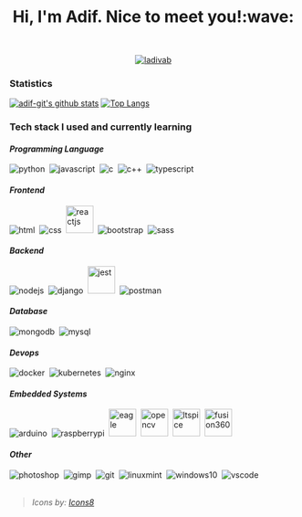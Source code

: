 <h1 align="center"> Hi, I'm Adif. Nice to meet you!:wave:</h1>
<br>
<p align="center">
  <a href="https://adif-git.github.io/profile-page" target="blank">
    <img src="https://img.shields.io/badge/-Website-333333?style=flat" alt="ladivab">
  </a>
</p>

### Statistics
[![adif-git's github stats](https://github-readme-stats.vercel.app/api?username=adif-git&theme=radical&show_icons=true)](https://github.com/anuraghazra/github-readme-stats)
[![Top Langs](https://github-readme-stats.vercel.app/api/top-langs/?username=adif-git&langs_count=10&layout=compact&theme=radical)](https://github.com/anuraghazra/github-readme-stats)

### Tech stack I used and currently learning
#### *Programming Language*
<span>
  <img src="https://img.icons8.com/color/48/000000/python.png" alt="python"/>&nbsp
  <img src="https://img.icons8.com/color/48/000000/javascript.png" alt="javascript"/>&nbsp
  <img src="https://img.icons8.com/color/48/000000/c-programming.png" alt="c"/>&nbsp
  <img src="https://img.icons8.com/color/48/000000/c-plus-plus-logo.png" alt="c++"/>&nbsp
  <img src="https://img.icons8.com/color/48/000000/typescript.png" alt="typescript"/>
</span>

#### *Frontend*
<span>
  <img src="https://img.icons8.com/color/48/000000/html-5.png" alt="html"/>&nbsp
  <img src="https://img.icons8.com/color/48/000000/css3.png" alt="css"/>&nbsp
  <img src="https://img.icons8.com/plasticine/48/000000/react.png" width="auto" height="48" alt="reactjs"/>&nbsp
  <img src="https://img.icons8.com/color/48/000000/bootstrap.png" alt="bootstrap"/>&nbsp
  <img src="https://img.icons8.com/color/48/000000/sass.png" alt="sass"/>
</span>

#### *Backend*
<span>
  <img src="https://img.icons8.com/color/48/000000/nodejs.png" alt="nodejs"/>&nbsp
  <img src="https://img.icons8.com/color/48/000000/django.png" alt="django"/>&nbsp
  <img src="https://seeklogo.com/images/J/jest-logo-F9901EBBF7-seeklogo.com.png" width="auto" height="48" alt="jest"/>&nbsp
  <img src="https://img.icons8.com/wired/48/000000/postman-api.png" alt="postman"/>
</span>

#### *Database*
<span>
  <img src="https://img.icons8.com/color/48/000000/mongodb.png" alt="mongodb"/>&nbsp
  <img src="https://img.icons8.com/ios/48/000000/mysql-logo.png" alt="mysql"/>
</span>

#### *Devops*
<span>
  <img src="https://img.icons8.com/color/48/000000/docker.png" alt="docker"/>&nbsp
  <img src="https://img.icons8.com/color/48/000000/kubernetes.png" alt="kubernetes"/>&nbsp
  <img src="https://img.icons8.com/color/48/000000/nginx.png" alt="nginx"/>
</span>

#### *Embedded Systems*
<span>
  <img src="https://img.icons8.com/color/48/000000/arduino.png" alt="arduino"/>&nbsp
  <img src="https://img.icons8.com/color/48/000000/raspberry-pi.png" alt="raspberrypi"/>&nbsp
  <img src="https://images.g2crowd.com/uploads/product/image/large_detail/large_detail_977c0721699223be28566021a78599e9/autodesk-eagle.png" width="auto" height="48" alt="eagle"/>&nbsp
  <img src="https://upload.wikimedia.org/wikipedia/commons/thumb/3/32/OpenCV_Logo_with_text_svg_version.svg/1200px-OpenCV_Logo_with_text_svg_version.svg.png" alt="opencv" width="auto" height="48"/>&nbsp
  <img src="https://bdars.org.au/wp-content/uploads/2018/06/LTSpice-logo.png" alt="ltspice" width="auto" height="48"/>&nbsp
  <img src="https://www.pngitem.com/pimgs/m/437-4375158_autodesk-fusion-360-logo-nt-fusion-360-logo.png" alt="fusion360" width="auto" height="48"/>
</span>

#### *Other*
<span>
  <img src="https://img.icons8.com/color/48/000000/adobe-photoshop.png" alt="photoshop"/>&nbsp
  <img src="https://img.icons8.com/fluent/48/000000/gimp.png" alt="gimp"/>&nbsp
  <img src="https://img.icons8.com/color/48/000000/git.png" alt="git"/>&nbsp
  <img src="https://img.icons8.com/color/48/000000/linux-mint.png" alt="linuxmint"/>&nbsp
  <img src="https://img.icons8.com/color/48/000000/windows-10.png" alt="windows10"/>&nbsp
  <img src="https://img.icons8.com/fluent/48/000000/visual-studio-code-2019.png" alt="vscode"/>
</span>
<br>
<br>

>*Icons by: <a href="https://icons8.com/">Icons8</a>*
